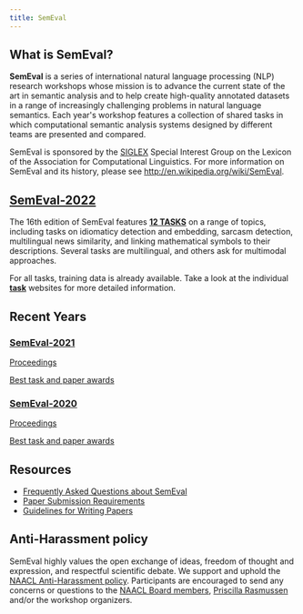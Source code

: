 ```yaml
---
title: SemEval
---
```


## What is SemEval?

__SemEval__ is a series of international natural language processing (NLP) research workshops whose mission is to advance the current state of the art in semantic analysis and to help create high-quality annotated datasets in a range of increasingly challenging problems in natural language semantics. 
Each year's workshop features a collection of shared tasks in which computational semantic analysis systems designed by different teams are presented and compared.

SemEval is sponsored by the [SIGLEX](http://alt.qcri.org/siglex/) Special Interest Group on the Lexicon of the Association for Computational Linguistics.
For more information on SemEval and its history, please see
<http://en.wikipedia.org/wiki/SemEval>.

## [SemEval-2022](https://semeval.github.io/SemEval2022/)

The 16th edition of SemEval features [__12 TASKS__](https://semeval.github.io/SemEval2022/tasks.html) on a range of topics, including tasks on idiomaticy detection and embedding, sarcasm detection, multilingual news similarity, and linking mathematical symbols to their descriptions. Several tasks are multilingual, and others ask for multimodal approaches. 

For all tasks, training data is already available. Take a look at the individual [__task__](https://semeval.github.io/SemEval2022/tasks.html) websites for more detailed information.

## Recent Years

### [SemEval-2021](https://semeval.github.io/SemEval2021/)

[Proceedings](https://aclanthology.org/volumes/2021.semeval-1/)

[Best task and paper awards](https://semeval.github.io/SemEval2021/awards)

### [SemEval-2020](http://alt.qcri.org/semeval2020/)

[Proceedings](https://aclanthology.org/volumes/2020.semeval-1/)

[Best task and paper awards](https://semeval.github.io/semeval2020-awards.html)



## Resources

- [Frequently Asked Questions about SemEval](/faq.html)
- [Paper Submission Requirements](/paper-requirements.html)
- [Guidelines for Writing Papers](/system-paper-template.html)

## Anti-Harassment policy

SemEval highly values the open exchange of ideas, freedom of thought and expression, and respectful scientific debate. We support and uphold the [NAACL Anti-Harassment policy](http://naacl.org/policies/anti-harassment.html). Participants are encouraged to send any concerns or questions to the [NAACL Board members](http://naacl.org/officers/), [Priscilla Rasmussen](mailto:acl@aclweb.org) and/or the workshop organizers.
 
